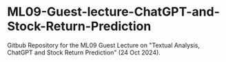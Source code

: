 # ML09-Guest-lecture-ChatGPT-and-Stock-Return-Prediction
Gitbub Repository for the ML09 Guest Lecture on "Textual Analysis, ChatGPT and Stock Return Prediction" (24 Oct 2024). 
